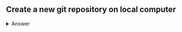 ## Create a new git repository on local computer

<details><summary>Answer</summary>
<p>
```python
mkdir <your Direcotry Name>
cd <your Direcotry Name>
git init
```
</p>
</details>
